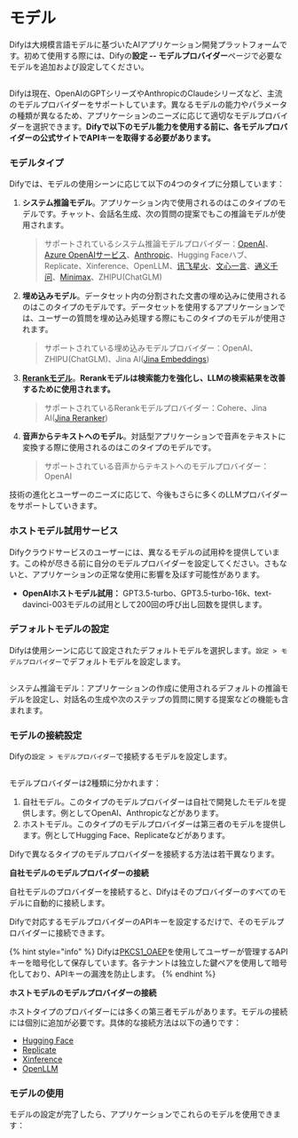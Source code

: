 # モデル

Difyは大規模言語モデルに基づいたAIアプリケーション開発プラットフォームです。初めて使用する際には、Difyの**設定 -- モデルプロバイダー**ページで必要なモデルを追加および設定してください。

<figure><img src="https://assets-docs.dify.ai/img/jp/model-configuration/0c8e68a2804bfbfd1ef99a423bff2cb5.webp" alt=""><figcaption></figcaption></figure>

Difyは現在、OpenAIのGPTシリーズやAnthropicのClaudeシリーズなど、主流のモデルプロバイダーをサポートしています。異なるモデルの能力やパラメータの種類が異なるため、アプリケーションのニーズに応じて適切なモデルプロバイダーを選択できます。**Difyで以下のモデル能力を使用する前に、各モデルプロバイダーの公式サイトでAPIキーを取得する必要があります。**

### モデルタイプ

Difyでは、モデルの使用シーンに応じて以下の4つのタイプに分類しています：

1.  **システム推論モデル**。アプリケーション内で使用されるのはこのタイプのモデルです。チャット、会話名生成、次の質問の提案でもこの推論モデルが使用されます。

    > サポートされているシステム推論モデルプロバイダー：[OpenAI](https://platform.openai.com/account/api-keys)、[Azure OpenAIサービス](https://azure.microsoft.com/en-us/products/ai-services/openai-service/)、[Anthropic](https://console.anthropic.com/account/keys)、Hugging Faceハブ、Replicate、Xinference、OpenLLM、[讯飞星火](https://www.xfyun.cn/solutions/xinghuoAPI)、[文心一言](https://console.bce.baidu.com/qianfan/ais/console/applicationConsole/application)、[通义千问](https://dashscope.console.aliyun.com/api-key\_management?spm=a2c4g.11186623.0.0.3bbc424dxZms9k)、[Minimax](https://api.minimax.chat/user-center/basic-information/interface-key)、ZHIPU(ChatGLM)
2.  **埋め込みモデル**。データセット内の分割された文書の埋め込みに使用されるのはこのタイプのモデルです。データセットを使用するアプリケーションでは、ユーザーの質問を埋め込み処理する際にもこのタイプのモデルが使用されます。

    > サポートされている埋め込みモデルプロバイダー：OpenAI、ZHIPU(ChatGLM)、Jina AI([Jina Embeddings](https://jina.ai/embeddings/))
3.  [**Rerankモデル**](https://docs.dify.ai/v/ja-jp/learn-more/extended-reading/retrieval-augment/rerank)。**Rerankモデルは検索能力を強化し、LLMの検索結果を改善するために使用されます。**

    > サポートされているRerankモデルプロバイダー：Cohere、Jina AI([Jina Reranker](https://jina.ai/reranker))
4.  **音声からテキストへのモデル**。対話型アプリケーションで音声をテキストに変換する際に使用されるのはこのタイプのモデルです。

    > サポートされている音声からテキストへのモデルプロバイダー：OpenAI

技術の進化とユーザーのニーズに応じて、今後もさらに多くのLLMプロバイダーをサポートしていきます。

### ホストモデル試用サービス

Difyクラウドサービスのユーザーには、異なるモデルの試用枠を提供しています。この枠が尽きる前に自分のモデルプロバイダーを設定してください。さもないと、アプリケーションの正常な使用に影響を及ぼす可能性があります。

* **OpenAIホストモデル試用：** GPT3.5-turbo、GPT3.5-turbo-16k、text-davinci-003モデルの試用として200回の呼び出し回数を提供します。

### デフォルトモデルの設定

Difyは使用シーンに応じて設定されたデフォルトモデルを選択します。`設定 > モデルプロバイダー`でデフォルトモデルを設定します。

<figure><img src="https://assets-docs.dify.ai/img/jp/model-configuration/bdccaf72251b2871e376521fd8abd73f.webp" alt=""><figcaption></figcaption></figure>

システム推論モデル：アプリケーションの作成に使用されるデフォルトの推論モデルを設定し、対話名の生成や次のステップの質問に関する提案などの機能も含まれます。

### モデルの接続設定

Difyの`設定 > モデルプロバイダー`で接続するモデルを設定します。

<figure><img src="https://assets-docs.dify.ai/img/jp/model-configuration/88545d79c490cdd2850b8133e0b7a47f.webp" alt=""><figcaption></figcaption></figure>

モデルプロバイダーは2種類に分かれます：

1. 自社モデル。このタイプのモデルプロバイダーは自社で開発したモデルを提供します。例としてOpenAI、Anthropicなどがあります。
2. ホストモデル。このタイプのモデルプロバイダーは第三者のモデルを提供します。例としてHugging Face、Replicateなどがあります。

Difyで異なるタイプのモデルプロバイダーを接続する方法は若干異なります。

**自社モデルのモデルプロバイダーの接続**

自社モデルのプロバイダーを接続すると、Difyはそのプロバイダーのすべてのモデルに自動的に接続します。

Difyで対応するモデルプロバイダーのAPIキーを設定するだけで、そのモデルプロバイダーに接続できます。

{% hint style="info" %}
Difyは[PKCS1\_OAEP](https://pycryptodome.readthedocs.io/en/latest/src/cipher/oaep.html)を使用してユーザーが管理するAPIキーを暗号化して保存しています。各テナントは独立した鍵ペアを使用して暗号化しており、APIキーの漏洩を防止します。
{% endhint %}

**ホストモデルのモデルプロバイダーの接続**

ホストタイプのプロバイダーには多くの第三者モデルがあります。モデルの接続には個別に追加が必要です。具体的な接続方法は以下の通りです：

* [Hugging Face](hugging-face.md)
* [Replicate](replicate.md)
* [Xinference](xinference.md)
* [OpenLLM](openllm.md)

### モデルの使用

モデルの設定が完了したら、アプリケーションでこれらのモデルを使用できます：

<figure><img src="https://assets-docs.dify.ai/img/jp/model-configuration/0bf927b48f6461f954236a2816b734d9.webp" alt=""><figcaption></figcaption></figure>
